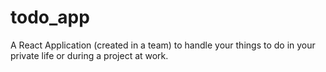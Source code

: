 # todo_app
A React Application (created in a team) to handle your things to do in your private life or during a project at work.
